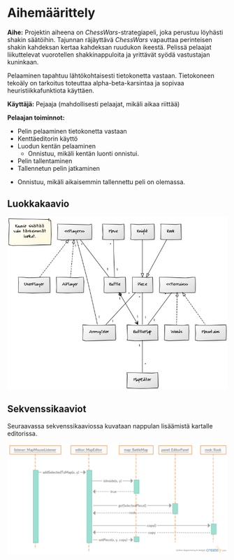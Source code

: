 # Aihemäärittely



**Aihe:** Projektin aiheena on *ChessWars*-strategiapeli, joka perustuu löyhästi shakin säätöihin.
Tajunnan räjäyttävä *ChessWars* vapauttaa perinteisen shakin kahdeksan kertaa kahdeksan ruudukon ikeestä.
Pelissä pelaajat liikuttelevat vuorotellen shakkinappuloita ja yrittävät syödä vastustajan kuninkaan.

Pelaaminen tapahtuu lähtökohtaisesti tietokonetta vastaan. Tietokoneen tekoäly on tarkoitus toteuttaa alpha-beta-karsintaa ja sopivaa heuristiikkafunktiota käyttäen.

**Käyttäjä:** Pejaaja (mahdollisesti pelaajat, mikäli aikaa riittää)

**Pelaajan toiminnot:**

- Pelin pelaaminen tietokonetta vastaan
- Kenttäeditorin käyttö
- Luodun kentän pelaaminen
  * Onnistuu, mikäli kentän luonti onnistui.
- Pelin tallentaminen
- Tallennetun pelin jatkaminen
 * Onnistuu, mikäli aikaisemmin tallennettu peli on olemassa.
 
## Luokkakaavio

![Luokkakaavio](/dokumentaatio/chesswarsClassDiagram2.png "Luokkakaavio")


## Sekvenssikaaviot

Seuraavassa sekvenssikaaviossa kuvataan nappulan lisäämistä kartalle editorissa.
 
 ![Sekvenssikaavio nappulan lisäämisestä](/dokumentaatio/Adding_selected_piece_to_map_sequence_diagram.png "Sekvenssikaavio nappulan lisäämisestä")


